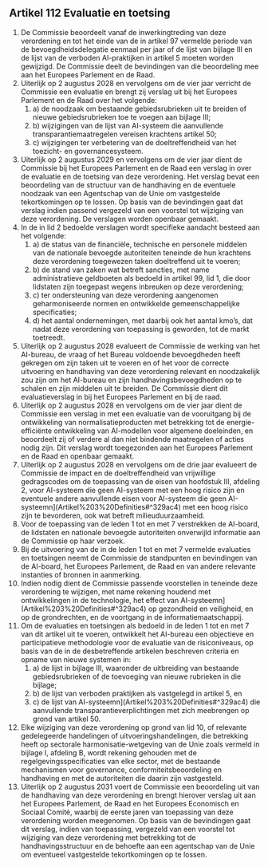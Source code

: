 ## Artikel 112 Evaluatie en toetsing

1. De Commissie beoordeelt vanaf de inwerkingtreding van deze verordening en tot het einde van de in artikel 97 vermelde periode van de bevoegdheidsdelegatie eenmaal per jaar of de lijst van bijlage III en de lijst van de verboden AI-praktijken in artikel 5 moeten worden gewijzigd. De Commissie deelt de bevindingen van die beoordeling mee aan het Europees Parlement en de Raad.
2. Uiterlijk op 2 augustus 2028 en vervolgens om de vier jaar verricht de Commissie een evaluatie en brengt zij verslag uit bij het Europees Parlement en de Raad over het volgende:
   1. a) de noodzaak om bestaande gebiedsrubrieken uit te breiden of nieuwe gebiedsrubrieken toe te voegen aan bijlage III;
   2. b) wijzigingen van de lijst van AI-systeem die aanvullende transparantiemaatregelen vereisen krachtens artikel 50;
   3. c) wijzigingen ter verbetering van de doeltreffendheid van het toezicht- en governancesysteem.
3. Uiterlijk op 2 augustus 2029 en vervolgens om de vier jaar dient de Commissie bij het Europees Parlement en de Raad een verslag in over de evaluatie en de toetsing van deze verordening. Het verslag bevat een beoordeling van de structuur van de handhaving en de eventuele noodzaak van een Agentschap van de Unie om vastgestelde tekortkomingen op te lossen. Op basis van de bevindingen gaat dat verslag indien passend vergezeld van een voorstel tot wijziging van deze verordening. De verslagen worden openbaar gemaakt.
4. In de in lid 2 bedoelde verslagen wordt specifieke aandacht besteed aan het volgende:
   1. a) de status van de financiële, technische en personele middelen van de nationale bevoegde autoriteiten teneinde de hun krachtens deze verordening toegewezen taken doeltreffend uit te voeren;
   2. b) de stand van zaken wat betreft sancties, met name administratieve geldboeten als bedoeld in artikel 99, lid 1, die door lidstaten zijn toegepast wegens inbreuken op deze verordening;
   3. c) ter ondersteuning van deze verordening aangenomen geharmoniseerde normen en ontwikkelde gemeenschappelijke specificaties;
   4. d) het aantal ondernemingen, met daarbij ook het aantal kmo’s, dat nadat deze verordening van toepassing is geworden, tot de markt toetreedt.
5. Uiterlijk op 2 augustus 2028 evalueert de Commissie de werking van het AI-bureau, de vraag of het Bureau voldoende bevoegdheden heeft gekregen om zijn taken uit te voeren en of het voor de correcte uitvoering en handhaving van deze verordening relevant en noodzakelijk zou zijn om het AI-bureau en zijn handhavingsbevoegdheden op te schalen en zijn middelen uit te breiden. De Commissie dient dit evaluatieverslag in bij het Europees Parlement en bij de raad.
6. Uiterlijk op 2 augustus 2028 en vervolgens om de vier jaar dient de Commissie een verslag in met een evaluatie van de vooruitgang bij de ontwikkeling van normalisatieproducten met betrekking tot de energie-efficiënte ontwikkeling van AI-modellen voor algemene doeleinden, en beoordeelt zij of verdere al dan niet bindende maatregelen of acties nodig zijn. Dit verslag wordt toegezonden aan het Europees Parlement en de Raad en openbaar gemaakt.
7. Uiterlijk op 2 augustus 2028 en vervolgens om de drie jaar evalueert de Commissie de impact en de doeltreffendheid van vrijwillige gedragscodes om de toepassing van de eisen van hoofdstuk III, afdeling 2, voor AI-systeem die geen AI-systeem met een hoog risico zijn en eventuele andere aanvullende eisen voor AI-systeem die geen AI-systeemn](Artikel%203%20Definities#^329ac4) met een hoog risico zijn te bevorderen, ook wat betreft milieuduurzaamheid.
8. Voor de toepassing van de leden 1 tot en met 7 verstrekken de AI-board, de lidstaten en nationale bevoegde autoriteiten onverwijld informatie aan de Commissie op haar verzoek.
9. Bij de uitvoering van de in de leden 1 tot en met 7 vermelde evaluaties en toetsingen neemt de Commissie de standpunten en bevindingen van de AI-board, het Europees Parlement, de Raad en van andere relevante instanties of bronnen in aanmerking.
10. Indien nodig dient de Commissie passende voorstellen in teneinde deze verordening te wijzigen, met name rekening houdend met ontwikkelingen in de technologie, het effect van AI-systeemn](Artikel%203%20Definities#^329ac4) op gezondheid en veiligheid, en op de grondrechten, en de voortgang in de informatiemaatschappij.
11. Om de evaluaties en toetsingen als bedoeld in de leden 1 tot en met 7 van dit artikel uit te voeren, ontwikkelt het AI-bureau een objectieve en participatieve methodologie voor de evaluatie van de risiconiveaus, op basis van de in de desbetreffende artikelen beschreven criteria en opname van nieuwe systemen in:
    1. a) de lijst in bijlage III, waaronder de uitbreiding van bestaande gebiedsrubrieken of de toevoeging van nieuwe rubrieken in die bijlage;
    2. b) de lijst van verboden praktijken als vastgelegd in artikel 5, en
    3. c) de lijst van AI-systeemn](Artikel%203%20Definities#^329ac4) die aanvullende transparantieverplichtingen met zich meebrengen op grond van artikel 50.
12. Elke wijziging van deze verordening op grond van lid 10, of relevante gedelegeerde handelingen of uitvoeringshandelingen, die betrekking heeft op sectorale harmonisatie-wetgeving van de Unie zoals vermeld in bijlage I, afdeling B, wordt rekening gehouden met de regelgevingsspecificaties van elke sector, met de bestaande mechanismen voor governance, conformiteitsbeoordeling en handhaving en met de autoriteiten die daarin zijn vastgesteld.
13. Uiterlijk op 2 augustus 2031 voert de Commissie een beoordeling uit van de handhaving van deze verordening en brengt hierover verslag uit aan het Europees Parlement, de Raad en het Europees Economisch en Sociaal Comité, waarbij de eerste jaren van toepassing van deze verordening worden meegenomen. Op basis van de bevindingen gaat dit verslag, indien van toepassing, vergezeld van een voorstel tot wijziging van deze verordening met betrekking tot de handhavingsstructuur en de behoefte aan een agentschap van de Unie om eventueel vastgestelde tekortkomingen op te lossen.
